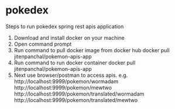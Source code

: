 # pokedex

Steps to run pokedex spring rest apis application

1. Download and install docker on your machine
2. Open command prompt 
3. Run command to pull docker image from docker hub
   docker pull jitenpanchal/pokemon-apis-app
4. Run command to run docker container 
   docker pull jitenpanchal/pokemon-apis-app
5. Next use browser/postman to access apis.
	e.g. 
  http://localhost:9999/pokemon/wormadam
	http://localhost:9999/pokemon/mewtwo
	http://localhost:9999/pokemon/translated/wormadam
	http://localhost:9999/pokemon/translated/mewtwo
